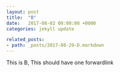 ```yaml
---
layout: post
title:  "B"
date:   2017-08-02 00:00:00 +0000
categories: jekyll update

related_posts:
- path: _posts/2017-08-29-D.markdown
---
```


This is B, This should have one forwardlink

